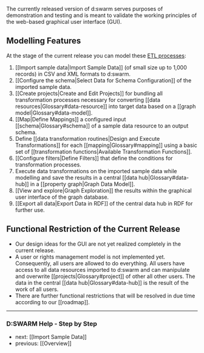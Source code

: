 The currently released version of d:swarm serves purposes of demonstration and testing and is meant to validate the working principles of the web-based graphical user interface (GUI).

## Modelling Features

At the stage of the current release you can model these [ETL processes](http://en.wikipedia.org/wiki/Extract,_transform,_load):

1. [[Import sample data|Import Sample Data]] (of small size up to 1,000 records) in CSV and XML formats to d:swarm.
2. [[Configure the schema|Select Data for Schema Configuration]] of the imported sample data.
3. [[Create projects|Create and Edit Projects]] for bundling all transformation processes necessary for converting [[data resources|Glossary#data-resource]] into target data based on a [[graph model|Glossary#data-model]].
4. [[Map|Define Mappings]] a configured input [[schema|Glossary#schema]] of a sample data resource to an output schema.
5. Define [[data transformation routines|Design and Execute Transformations]] for each [[mapping|Glossary#mapping]] using a basic set of [[transformation functions|Available Transformation Functions]].
6. [[Configure filters|Define Filters]] that define the conditions for transformation processes.
7. Execute data transformations on the imported sample data while modelling and save the results in a central [[data hub|Glossary#data-hub]] in a [[property graph|Graph Data Model]].
8. [[View and explore|Graph Exploration]] the results within the graphical user interface of the graph database.
9. [[Export all data|Export Data in RDF]] of the central data hub in RDF for further use.

## Functional Restriction of the Current Release

* Our design ideas for the GUI are not yet realized completely in the current release.
* A user or rights management model is not implemented yet. Consequently, all users are allowed to do everything. All users have access to all data resources imported to d:swarm and can manipulate and overwrite [[projects|Glossary#project]] of other all other users. The data in the central [[data hub|Glossary#data-hub]] is the result of the work of all users.
* There are further functional restrictions that will be resolved in due time according to our [[roadmap]].


-----------------------------------
### D:SWARM Help - Step by Step

* next: [[Import Sample Data]]
* previous: [[Overview]]